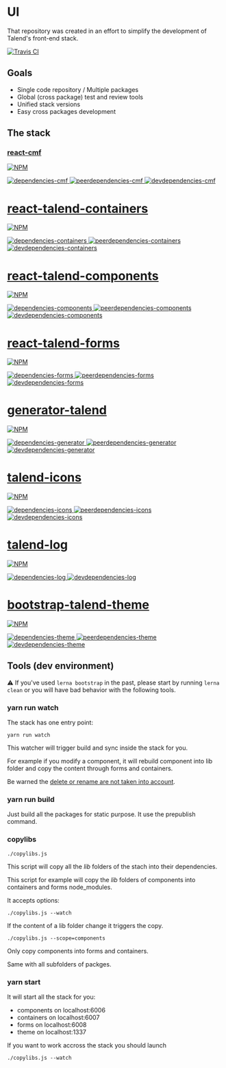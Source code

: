 # UI

That repository was created in an effort to simplify the development of Talend's
front-end stack.

[![Travis CI][travis-ci-image] ][travis-ci-url]

[travis-ci-image]: https://travis-ci.org/Talend/ui.svg?branch=master
[travis-ci-url]: https://travis-ci.org/Talend/ui

## Goals

* Single code repository / Multiple packages
* Global (cross package) test and review tools
* Unified stack versions
* Easy cross packages development

## The stack

### [react-cmf](https://github.com/Talend/ui/tree/master/packages/cmf)

[![NPM][npm-icon-cmf] ][npm-url-cmf]

[![dependencies-cmf][dependencies-image-cmf] ][dependencies-url-cmf]
[![peerdependencies-cmf][peerdependencies-image-cmf] ][peerdependencies-url-cmf]
[![devdependencies-cmf][devdependencies-image-cmf] ][devdependencies-url-cmf]

[npm-icon-cmf]: https://nodei.co/npm/react-cmf.svg?downloads=true
[npm-url-cmf]: https://npmjs.org/package/react-cmf

[dependencies-image-cmf]: https://david-dm.org/Talend/react-cmf.svg
[dependencies-url-cmf]: https://david-dm.org/Talend/react-cmf
[devdependencies-image-cmf]: https://david-dm.org/Talend/react-cmf/dev-status.svg
[devdependencies-url-cmf]: https://david-dm.org/Talend/react-cmf#info=devDependencies
[peerdependencies-image-cmf]: https://david-dm.org/Talend/react-cmf/peer-status.svg
[peerdependencies-url-cmf]: https://david-dm.org/Talend/react-cmf?type=peer

# [react-talend-containers](https://github.com/Talend/ui/tree/master/packages/containers)

[![NPM][npm-icon-containers] ][npm-url-containers]

[![dependencies-containers][dependencies-image-containers] ][dependencies-url-containers]
[![peerdependencies-containers][peerdependencies-image-containers] ][peerdependencies-url-containers]
[![devdependencies-containers][devdependencies-image-containers] ][devdependencies-url-containers]

[npm-icon-containers]: https://nodei.co/npm/react-talend-containers.svg?downloads=true
[npm-url-containers]: https://npmjs.org/package/react-talend-containers

[dependencies-image-containers]: https://david-dm.org/Talend/react-talend-containers.svg
[dependencies-url-containers]: https://david-dm.org/Talend/react-talend-containers
[devdependencies-image-containers]: https://david-dm.org/Talend/react-talend-containers/dev-status.svg
[devdependencies-url-containers]: https://david-dm.org/Talend/react-talend-containers#info=devDependencies
[peerdependencies-image-containers]: https://david-dm.org/Talend/react-talend-containers/peer-status.svg
[peerdependencies-url-containers]: https://david-dm.org/Talend/react-talend-containers?type=peer


# [react-talend-components](https://github.com/Talend/ui/tree/master/packages/components)

[![NPM][npm-icon-components] ][npm-url-components]

[![dependencies-components][dependencies-image-components] ][dependencies-url-components]
[![peerdependencies-components][peerdependencies-image-components] ][peerdependencies-url-components]
[![devdependencies-components][devdependencies-image-components] ][devdependencies-url-components]

[npm-icon-components]: https://nodei.co/npm/react-talend-components.svg?downloads=true
[npm-url-components]: https://npmjs.org/package/react-talend-components

[dependencies-image-components]: https://david-dm.org/Talend/react-talend-components.svg
[dependencies-url-components]: https://david-dm.org/Talend/react-talend-components
[devdependencies-image-components]: https://david-dm.org/Talend/react-talend-components/dev-status.svg
[devdependencies-url-components]: https://david-dm.org/Talend/react-talend-components#info=devDependencies
[peerdependencies-image-components]: https://david-dm.org/Talend/react-talend-components/peer-status.svg
[peerdependencies-url-components]: https://david-dm.org/Talend/react-talend-components?type=peer

# [react-talend-forms](https://github.com/Talend/ui/tree/master/packages/forms)

[![NPM][npm-icon-forms] ][npm-url-forms]

[![dependencies-forms][dependencies-image-forms] ][dependencies-url-forms]
[![peerdependencies-forms][peerdependencies-image-forms] ][peerdependencies-url-forms]
[![devdependencies-forms][devdependencies-image-forms] ][devdependencies-url-forms]

[npm-icon-forms]: https://nodei.co/npm/react-talend-forms.svg?downloads=true
[npm-url-forms]: https://npmjs.org/package/react-talend-forms

[dependencies-image-forms]: https://david-dm.org/Talend/react-talend-forms.svg
[dependencies-url-forms]: https://david-dm.org/Talend/react-talend-forms
[devdependencies-image-forms]: https://david-dm.org/Talend/react-talend-forms/dev-status.svg
[devdependencies-url-forms]: https://david-dm.org/Talend/react-talend-forms#info=devDependencies
[peerdependencies-image-forms]: https://david-dm.org/Talend/react-talend-forms/peer-status.svg
[peerdependencies-url-forms]: https://david-dm.org/Talend/react-talend-forms?type=peer

# [generator-talend](https://github.com/Talend/ui/tree/master/packages/generator)

[![NPM][npm-icon-generator] ][npm-url-generator]

[![dependencies-generator][dependencies-image-generator] ][dependencies-url-generator]
[![peerdependencies-generator][peerdependencies-image-generator] ][peerdependencies-url-generator]
[![devdependencies-generator][devdependencies-image-generator] ][devdependencies-url-generator]

[npm-icon-generator]: https://nodei.co/npm/generator-talend.svg?downloads=true
[npm-url-generator]: https://npmjs.org/package/generator-talend

[dependencies-image-generator]: https://david-dm.org/Talend/generator-talend.svg
[dependencies-url-generator]: https://david-dm.org/Talend/generator-talend
[devdependencies-image-generator]: https://david-dm.org/Talend/generator-talend/dev-status.svg
[devdependencies-url-generator]: https://david-dm.org/Talend/generator-talend#info=devDependencies
[peerdependencies-image-generator]: https://david-dm.org/Talend/generator-talend/peer-status.svg
[peerdependencies-url-generator]: https://david-dm.org/Talend/generator-talend?type=peer

# [talend-icons](https://github.com/Talend/ui/tree/master/packages/icons)

[![NPM][npm-icon-icons] ][npm-url-icons]

[![dependencies-icons][dependencies-image-icons] ][dependencies-url-icons]
[![peerdependencies-icons][peerdependencies-image-icons] ][peerdependencies-url-icons]
[![devdependencies-icons][devdependencies-image-icons] ][devdependencies-url-icons]

[npm-icon-icons]: https://nodei.co/npm/talend-icons.svg?downloads=true
[npm-url-icons]: https://npmjs.org/package/talend-icons

[dependencies-image-icons]: https://david-dm.org/Talend/talend-icons.svg
[dependencies-url-icons]: https://david-dm.org/Talend/talend-icons
[devdependencies-image-icons]: https://david-dm.org/Talend/talend-icons/dev-status.svg
[devdependencies-url-icons]: https://david-dm.org/Talend/talend-icons#info=devDependencies
[peerdependencies-image-icons]: https://david-dm.org/Talend/talend-icons/peer-status.svg
[peerdependencies-url-icons]: https://david-dm.org/Talend/talend-icons?type=peer


# [talend-log](https://github.com/Talend/ui/tree/master/packages/logging)

[![NPM][npm-icon-log] ][npm-url-log]

[![dependencies-log][dependencies-image-log] ][dependencies-url-log]
[![devdependencies-log][devdependencies-image-log] ][devdependencies-url-log]

[npm-icon-log]: https://nodei.co/npm/talend-log.svg?downloads=true
[npm-url-log]: https://npmjs.org/package/talend-log

[dependencies-image-log]: https://david-dm.org/Talend/talend-log.svg
[dependencies-url-log]: https://david-dm.org/Talend/talend-log
[devdependencies-image-log]: https://david-dm.org/Talend/talend-log/dev-status.svg
[devdependencies-url-log]: https://david-dm.org/Talend/talend-log#info=devDependencies
[peerdependencies-image-log]: https://david-dm.org/Talend/talend-log/peer-status.svg
[peerdependencies-url-log]: https://david-dm.org/Talend/react-talend-components?type=peer


# [bootstrap-talend-theme](https://github.com/Talend/ui/tree/master/packages/theme)

[![NPM][npm-icon-theme] ][npm-url-theme]

[![dependencies-theme][dependencies-image-theme] ][dependencies-url-theme]
[![peerdependencies-theme][peerdependencies-image-theme] ][peerdependencies-url-theme]
[![devdependencies-theme][devdependencies-image-theme] ][devdependencies-url-theme]

[npm-icon-theme]: https://nodei.co/npm/bootstrap-talend-theme.svg?downloads=true
[npm-url-theme]: https://npmjs.org/package/bootstrap-talend-theme

[dependencies-image-theme]: https://david-dm.org/Talend/bootstrap-talend-theme.svg
[dependencies-url-theme]: https://david-dm.org/Talend/bootstrap-talend-theme
[devdependencies-image-theme]: https://david-dm.org/Talend/bootstrap-talend-theme/dev-status.svg
[devdependencies-url-theme]: https://david-dm.org/Talend/bootstrap-talend-theme#info=devDependencies
[peerdependencies-image-theme]: https://david-dm.org/Talend/bootstrap-talend-theme/peer-status.svg
[peerdependencies-url-theme]: https://david-dm.org/Talend/bootstrap-talend-theme?type=peer



## Tools (dev environment)

:warning: If you've used `lerna bootstrap` in the past, please start by running `lerna clean` or you will have bad behavior with the following tools.

### yarn run watch

The stack has one entry point:

```
yarn run watch
```

This watcher will trigger build and sync inside the stack for you.

For example if you modify a component, it will rebuild component into lib folder and copy the content through forms and containers.

Be warned the [delete or rename are not taken into account](https://github.com/remy/nodemon/issues/656).

### yarn run build

Just build all the packages for static purpose.
It use the prepublish command.

### copylibs

```
./copylibs.js
```

This script will copy all the *lib* folders of the stach into their dependencies.

This script for example will copy the *lib* folders of components into containers and forms node_modules.

It accepts options:

```
./copylibs.js --watch
```

If the content of a lib folder change it triggers the copy.

```
./copylibs.js --scope=components
```

Only copy components into forms and containers.

Same with all subfolders of packges.

### yarn start

It will start all the stack for you:

- components on localhost:6006
- containers on localhost:6007
- forms on localhost:6008
- theme on localhost:1337

If you want to work accross the stack you should launch

```
./copylibs.js --watch
```
